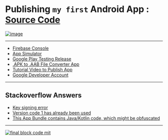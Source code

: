 # Publishing `my first` Android App : [Source Code](https://github.com/imvickykumar999/Android-Firebase)

[![image](https://user-images.githubusercontent.com/50515418/203515274-7b3965d5-7c78-4f7a-a031-2037aa6f3c21.png)](https://play.google.com/store/apps/details?id=com.homeautomation.iotapp)

---------------------------------

- [Firebase Console](https://console.firebase.google.com/u/0/project/home-automation-336c0/database/home-automation-336c0-default-rtdb/data/~2FA~2FB~2FC~2FSwitch)
- [App Simulator](https://appetize.io/app/iqol3ip3p4wlzbiolilwnrv6tu?device=pixel4&osVersion=11.0&scale=75)
- [Google Play Testing Release](https://play.google.com/console/u/0/developers/6021388616258769103/app/4972884009396476836/tracks/4701482398952066460/releases/2/prepare)
- [.APK to .AAB File Converter App](https://play.google.com/store/apps/details?id=com.techbajao.apktoaab&hl=en_IN&gl=US)
- [Tutorial Video to Publish App](https://youtu.be/QgEnoK_KSp8)
- [Google Developer Account](https://g.dev/imvickykumar999)

----------------------

## Stackoverflow Answers
  - [Key signing error](https://stackoverflow.com/a/66622555/11493297)
  - [Version code 1 has already been used](https://stackoverflow.com/a/69287448/11493297)
  - [This App Bundle contains Java/Kotlin code, which might be obfuscated](https://stackoverflow.com/a/65517291/11493297)
  
-----------------------------

[![final block code mit](https://github.com/imvickykumar999/Smart-Battery-Manager/blob/main/final%20project/blocks%20(2).png?raw=true)](https://github.com/imvickykumar999/Smart-Battery-Manager/blob/main/final%20project/GoogleAccount_checkpoint1.apk)
